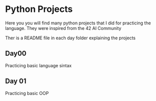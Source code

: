 # Python Projects

Here you you will find many python projects that I did for practicing the language. They were inspired from the 42 AI Community

Ther is a README file in each day folder explaining the projects

## Day00

Practicing basic language sintax

## Day 01

Practicing basic OOP
